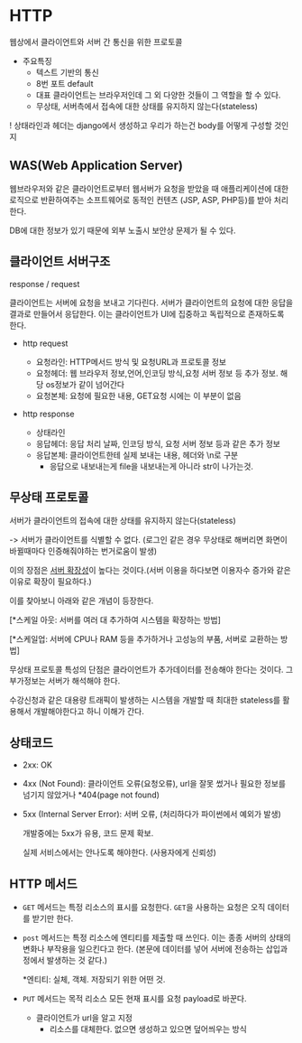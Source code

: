 # HTTP

웹상에서 클라이언트와 서버 간 통신을 위한 프로토콜

- 주요특징
  - 텍스트 기반의 통신
  - 8번 포트 default
  - 대표 클라이언트는 브라우저인데 그 외 다양한 것들이 그 역할을 할 수 있다.
  - 무상태, 서버측에서 접속에 대한 상태를 유지하지 않는다(stateless)

! 상태라인과 헤더는 django에서 생성하고 우리가 하는건 body를 어떻게 구성할 것인지 

## WAS(Web Application Server)

웹브라우저와 같은 클라이언트로부터 웹서버가 요청을 받았을 때 애플리케이션에 대한 로직으로 반환하여주는 소프트웨어로 동적인 컨텐츠 (JSP, ASP, PHP등)를 받아 처리한다.

DB에 대한 정보가 있기 때문에 외부 노출시 보안상 문제가 될 수 있다. 

## 클라이언트 서버구조

response / request

클라이언트는 서버에 요청을 보내고 기다린다. 서버가 클라이언트의 요청에 대한 응답을 결과로 만들어서 응답한다. 이는 클라이언트가 UI에 집중하고 독립적으로 존재하도록 한다. 

- http request
  - 요청라인: HTTP메서드 방식 및 요청URL과 프로토콜 정보
  - 요청헤더: 웹 브라우저 정보,언어,인코딩 방식,요청 서버 정보 등 추가 정보. 해당 os정보가 같이 넘어간다
  - 요청본체: 요청에 필요한 내용, GET요청 시에는 이 부분이 없음

- http response
  - 상태라인
  - 응답헤더: 응답 처리 날짜, 인코딩 방식, 요청 서버 정보 등과 같은 추가 정보
  - 응답본체: 클라이언트한테 실제 보내는 내용, 헤더와 \n로 구분
    - 응답으로 내보내는게 file을 내보내는게 아니라 str이 나가는것. 

## 무상태 프로토콜

서버가 클라이언트의 접속에 대한 상태를 유지하지 않는다(stateless)

-> 서버가 클라이언트를 식별할 수 없다. (로그인 같은 경우 무상태로 해버리면 화면이 바뀔때마다 인증해줘야하는 번거로움이 발생)

이의 장점은 <u>서버 확장성</u>이 높다는 것이다.(서버 이용을 하다보면 이용자수 증가와 같은 이유로 확장이 필요하다.) 

이를 찾아보니 아래와 같은 개념이 등장한다. 

[*스케일 아웃: 서버를 여러 대 추가하여 시스템을 확장하는 방법]

[*스케일업: 서버에 CPU나 RAM 등을 추가하거나 고성능의 부품, 서버로 교환하는 방법]

무상태 프로토콜 특성의 단점은 클라이언트가 추가데이터를 전송해야 한다는 것이다. 그 부가정보는 서버가 해석해야 한다. 

수강신청과 같은 대용량 트래픽이 발생하는 시스템을 개발할 때 최대한 stateless를 활용해서 개발해야한다고 하니 이해가 간다. 

## 상태코드

- 2xx: OK

- 4xx (Not Found): 클라이언트 오류(요청오류), url을 잘못 썼거나 필요한 정보를 넘기지 않았거나 *404(page not found)

- 5xx (Internal Server Error): 서버 오류, (처리하다가 파이썬에서 예외가 발생)

  개발중에는 5xx가 유용, 코드 문제 확보. 

  실제 서비스에서는 안나도록 해야한다. (사용자에게 신뢰성)



## HTTP 메서드

- `GET` 메서드는 특정 리소스의 표시를 요청한다. `GET`을 사용하는 요청은 오직 데이터를 받기만 한다.

- `post` 메서드는 특정 리소스에 엔티티를 제출할 때 쓰인다. 이는 종종 서버의 상태의 변화나 부작용을 일으킨다고 한다.  (본문에 데이터를 넣어 서버에 전송하는 삽입과정에서 발생하는 것 같다.)

  *엔티티: 실체, 객체. 저장되기 위한 어떤 것.

- `PUT` 메서드는 목적 리소스 모든 현재 표시를 요청 payload로 바꾼다. 
  - 클라이언트가 url을 알고 지정
    - 리소스를 대체한다. 없으면 생성하고 있으면 덮어씌우는 방식
